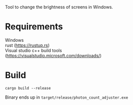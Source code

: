 Tool to change the brightness of screens in Windows.

Requirements
============
Windows  
rust (https://rustup.rs)  
Visual studio c++ build tools (https://visualstudio.microsoft.com/downloads/)  

Build
=====
```shell
cargo build --release
```
Binary ends up in `target/release/photon_count_adjuster.exe`
